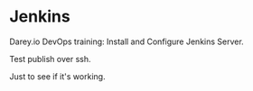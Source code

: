 # Jenkins
Darey.io DevOps training: Install and Configure Jenkins Server.

Test publish over ssh.

Just to see if it's working.
